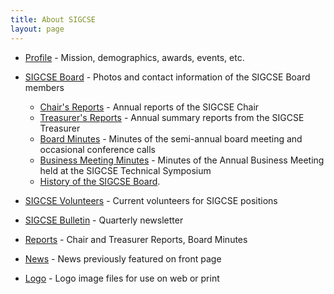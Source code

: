 ```yaml
---
title: About SIGCSE
layout: page
---
```


-   [Profile](profile.html) - Mission, demographics, awards,
    events, etc.
-   [SIGCSE Board](board.html) - Photos and contact information of the SIGCSE Board members
    -   [Chair's Reports](reports/chair.html) - Annual reports of the SIGCSE Chair
    -   [Treasurer's Reports](reports/treasurer.html) - Annual summary
        reports from the SIGCSE Treasurer
    -   [Board Minutes](reports/board.html) - Minutes of the semi-annual board meeting and occasional conference calls
    -   [Business Meeting Minutes](reports/business.html) - Minutes of the Annual Business Meeting held at the SIGCSE Technical Symposium
    -   [History of the SIGCSE Board](board-history/index.html).

-   [SIGCSE Volunteers](volunteers.html) - Current volunteers for
    SIGCSE positions
-   [SIGCSE Bulletin](bulletin.html) - Quarterly newsletter
-   [Reports](reports/index.html) - Chair and Treasurer Reports, Board
    Minutes
-   [News](news/index.html) - News previously featured on front page
-   [Logo](logo.html) - Logo image files for use on web or print
